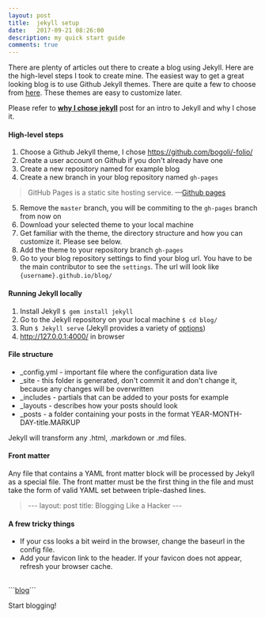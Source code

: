 ```yaml
---
layout: post
title:  jekyll setup
date:   2017-09-21 08:26:00
description: my quick start guide
comments: true
---
```

There are plenty of articles out there to create a blog using Jekyll. Here are the high-level steps I took to create mine. The easiest way to get a great looking blog is to use Github Jekyll themes. There are quite a few to choose from <a href="https://github.com/jekyll/jekyll/wiki/themes">here</a>. These themes are easy to customize later. 

Please refer to <a href="https://annelledejager.github.io/blog/2017/09/20/whyjekyll.html"><b>why I chose jekyll</b></a> post for an intro to Jekyll and why I chose it.

#### High-level steps
1. Choose a Github Jekyll theme, I chose https://github.com/bogoli/-folio/
2. Create a user account on Github if you don't already have one
3. Create a new repository named for example blog
4. Create a new branch in your blog repository named `gh-pages`

<blockquote>
	GitHub Pages is a static site hosting service.
		—<a href="https://help.github.com/articles/what-is-github-pages/">Github pages</a> 
</blockquote>

5. Remove the `master` branch, you will be commiting to the `gh-pages` branch from now on
6. Download your selected theme to your local machine
7. Get familiar with the theme, the directory structure and how you can customize it. Please see below.
8. Add the theme to your repository branch `gh-pages`
9. Go to your blog repository settings to find your blog url. You have to be the main contributor to see the `settings`. The url will look like `{username}.github.io/blog/`

#### Running Jekyll locally
1. Install Jekyll `$ gem install jekyll`
2. Go to the Jekyll repository on your local machine `$ cd blog/`
3. Run `$ Jekyll serve` (Jekyll provides a variety of <a href="http://jekyllrb.com/docs/usage/">options</a>)
3. http://127.0.0.1:4000/ in browser 

#### File structure

<ul>
	<li>_config.yml - important file where the configuration data live</li>
	<li>_site - this folder is generated, don't commit it and don't change it, because any changes will be overwritten</li>
	<li>_includes - partials that can be added to your posts for example</li>
	<li>_layouts - describes how your posts should look</li>
	<li>_posts - a folder containing your posts in the format YEAR-MONTH-DAY-title.MARKUP</li>
</ul>

Jekyll will transform any .html, .markdown or .md files.

#### Front matter
Any file that contains a YAML front matter block will be processed by Jekyll as a special file. The front matter must be the first thing in the file and must take the form of valid YAML set between triple-dashed lines. 

<blockquote>
	---
	layout: post
	title: Blogging Like a Hacker
	---
</blockquote>

#### A frew tricky things
- If your css looks a bit weird in the browser, change the baseurl in the config file.
- Add your favicon link to the header.  If your favicon does not appear, refresh your browser cache.
<br /> 
```<a class="page-link" href="{{ site.baseurl }}/">blog</a>```

Start blogging! 

